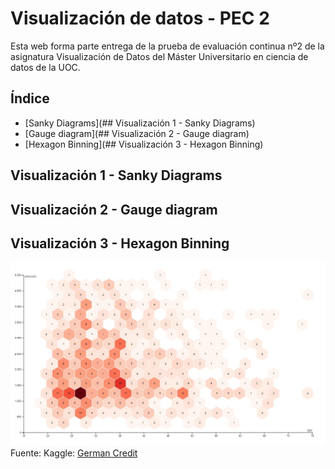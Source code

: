 # Visualización de datos - PEC 2

Esta web forma parte entrega de la prueba de evaluación continua nº2 de la asignatura Visualización de Datos del Máster Universitario en ciencia de datos de la UOC.

## Índice

 - [Sanky Diagrams](## Visualización 1 - Sanky Diagrams)
 - [Gauge diagram](## Visualización 2 - Gauge diagram)
 - [Hexagon Binning](## Visualización 3 - Hexagon Binning)

## Visualización 1 - Sanky Diagrams

<div class="flourish-embed flourish-sankey" data-src="visualisation/11961478"><script src="https://public.flourish.studio/resources/embed.js"></script></div>

## Visualización 2 - Gauge diagram

<div class="flourish-embed" data-src="visualisation/12010682"><script src="https://public.flourish.studio/resources/embed.js"></script></div>

## Visualización 3 - Hexagon Binning

![image](hexagon.jpg)
Fuente: Kaggle: [German Credit](https://www.kaggle.com/datasets/shravan3273/credit-approval)

